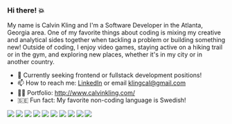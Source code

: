 ### Hi there! 💥

My name is Calvin Kling and I'm a Software Developer in the Atlanta, Georgia area. One of my favorite things about coding is mixing my creative and analytical sides together when tackling a problem or building something new! Outside of coding, I enjoy video games, staying active on a hiking trail or in the gym, and exploring new places, whether it's in my city or in another country. 

- 🔭  Currently seeking frontend or fullstack development positions!
- 📫  How to reach me: [LinkedIn](https://www.linkedin.com/in/calvin-kling-872a3a65/) or email klingcal@gmail.com
- 👨‍💻  Portfolio: http://www.calvinkling.com/
- 🇸🇪  Fun fact: My favorite non-coding language is Swedish!


<img src="https://img.shields.io/badge/Python-3776AB?style=for-the-badge&logo=python&logoColor=white" /> <img src="https://img.shields.io/badge/HTML5-E34F26?style=for-the-badge&logo=html5&logoColor=white" />
<img src="https://img.shields.io/badge/CSS-239120?&style=for-the-badge&logo=css3&logoColor=white" />
<img src="https://img.shields.io/badge/JavaScript-F7DF1E?style=for-the-badge&logo=javascript&logoColor=black" />
<img src="https://img.shields.io/badge/PostgreSQL-316192?style=for-the-badge&logo=postgresql&logoColor=white" />
<img src="https://img.shields.io/badge/Supabase-181818?style=for-the-badge&logo=supabase&logoColor=white" />
<img src="https://img.shields.io/badge/React-20232A?style=for-the-badge&logo=react&logoColor=61DAFB" />
<img src="https://img.shields.io/badge/Redux-593D88?style=for-the-badge&logo=redux&logoColor=white" />
<img src="https://img.shields.io/badge/Node.js-43853D?style=for-the-badge&logo=node-dot-js&logoColor=white" />
<img src="https://img.shields.io/badge/GitHub-100000?style=for-the-badge&logo=github&logoColor=white" />
